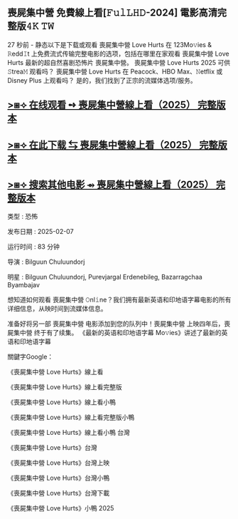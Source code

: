 ## 喪屍集中營 免費線上看[𝙵𝚞𝚕𝙻𝙷𝙳-2024] 電影高清完整版𝟺𝙺 𝚃𝚆

27 秒前 - 静态以下是下载或观看 喪屍集中營 Love Hurts 在 123Mo𝚟ies & 𝚁edd𝙸t 上免费流式传输完整电影的选项，包括在哪里在家观看 喪屍集中營 Love Hurts 最新的超自然喜剧恐怖片 喪屍集中營。 喪屍集中營 Love Hurts 2025 可供 𝚂trea𝙼 观看吗？ 喪屍集中營 Love Hurts 在 Peacock、HBO Max、𝙽etflix 或 Disney Plus 上观看吗？ 是的，我们找到了正宗的流媒体选项/服务。

## [>⧆⟢ 在线观看 ➺ 喪屍集中營線上看（2025） 完整版本](https://t.co/RRwdCrnnHt)

## [>⧆⟢ 在此下载 ⇆ 喪屍集中營線上看（2025） 完整版本](https://t.co/RRwdCrnnHt)

## [>⧆⟢ 搜索其他电影 ⇴ 喪屍集中營線上看（2025） 完整版本](https://t.co/RRwdCrnnHt)

类型 : 恐怖

发布日期 : 2025-02-07

运行时间 : 83 分钟

导演 : Bilguun Chuluundorj

明星 : Bilguun Chuluundorj, Purevjargal Erdenebileg, Bazarragchaa Byambajav

想知道如何观看 喪屍集中營 𝙾nl𝚒ne？我们拥有最新英语和印地语字幕电影的所有详细信息，从映时间到流媒体信息。

准备好将另一部 喪屍集中營 电影添加到您的队列中！喪屍集中營 上映四年后，喪屍集中營 终于有了续集。 《最新的英语和印地语字幕 Mo𝚟ies》讲述了最新的英语和印地语字幕

關鍵字Google：

《喪屍集中營 Love Hurts》線上看

《喪屍集中營 Love Hurts》線上看完整版

《喪屍集中營 Love Hurts》線上看小鴨

《喪屍集中營 Love Hurts》線上看完整版小鴨

《喪屍集中營 Love Hurts》線上看小鴨 台灣

《喪屍集中營 Love Hurts》台灣

《喪屍集中營 Love Hurts》台灣上映

《喪屍集中營 Love Hurts》台灣小鴨

《喪屍集中營 Love Hurts》台灣下載

《喪屍集中營 Love Hurts》小鴨 2025
